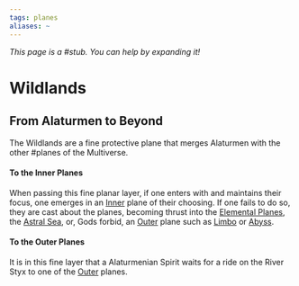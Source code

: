 ```yaml
---
tags: planes
aliases: ~
---
```


*This page is a #stub. You can help by expanding it!*

# Wildlands

## From Alaturmen to Beyond

The Wildlands are a fine protective plane that merges Alaturmen with the other #planes of the Multiverse.

#### To the Inner Planes

When passing this fine planar layer, if one enters with and maintains their focus, one emerges in an [Inner](..\Inner\Inner.md) plane of their choosing. If one fails to do so, they are cast about the planes, becoming thrust into the [Elemental Planes](..\Inner\Elemental%20Planes\Elemental%20Planes.md), the [Astral Sea](Astral%20Sea.md), or, Gods forbid, an [Outer](Outer.md) plane such as [Limbo](Limbo\Limbo.md) or [Abyss](Abyss\Abyss.md).

#### To the Outer Planes

It is in this fine layer that a Alaturmenian Spirit waits for a ride on the River Styx to one of the [Outer](Outer.md) planes.
